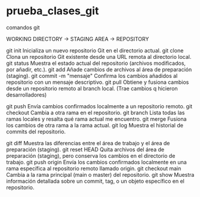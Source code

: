 # prueba_clases_git
comandos git

WORKING DIRECTORY -> STAGING AREA -> REPOSITORY


git init	Inicializa un nuevo repositorio Git en el directorio actual.
git clone <URL>	Clona un repositorio Git existente desde una URL remota al directorio local.
git status	Muestra el estado actual del repositorio (archivos modificados, por añadir, etc.).
git add <archivo>	Añade cambios de archivos al área de preparación (staging).
git commit -m "mensaje"	Confirma los cambios añadidos al repositorio con un mensaje descriptivo.
git pull	Obtiene y fusiona cambios desde un repositorio remoto al branch local. (Trae cambios q hicieron desarrolladores)

git push	Envía cambios confirmados localmente a un repositorio remoto.
git checkout <rama>	Cambia a otra rama en el repositorio.
git branch	Lista todas las ramas locales y resalta qué rama actual me encuentro.
git merge <rama>	Fusiona los cambios de otra rama a la rama actual.
git log	Muestra el historial de commits del repositorio.

git diff	Muestra las diferencias entre el área de trabajo y el área de preparación (staging).
git reset HEAD <archivo>	Quita archivos del área de preparación (staging), pero conserva los cambios en el directorio de trabajo.
git push origin <rama>	Envía los cambios confirmados localmente en una rama específica al repositorio remoto llamado origin.
git checkout main	Cambia a la rama principal (main o master) del repositorio.
git show <objeto>	Muestra información detallada sobre un commit, tag, o un objeto específico en el repositorio.
